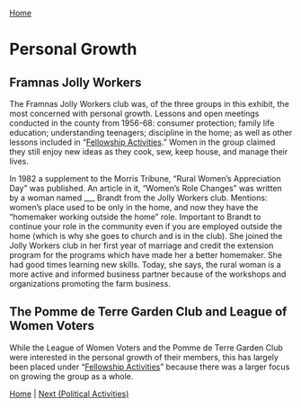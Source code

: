 [Home](/index.md)

# Personal Growth

## Framnas Jolly Workers

The Framnas Jolly Workers club was, of the three groups in this exhibit, the most concerned with personal growth. Lessons and open meetings conducted in the county from 1956-68: consumer protection; family life education; understanding teenagers; discipline in the home; as well as other lessons included in “[Fellowship Activities](liiiiiink).” Women in the group claimed they still enjoy new ideas as they cook, sew, keep house, and manage their lives.

In 1982 a supplement to the Morris Tribune, “Rural Women’s Appreciation Day” was published. An article in it, “Women’s Role Changes” was written by a woman named ___ Brandt from the Jolly Workers club. Mentions: women’s place used to be only in the home, and now they have the “homemaker working outside the home” role. Important to Brandt to continue your role in the community even if you are employed outside the home (which is why she goes to church and is in the club). She joined the Jolly Workers club in her first year of marriage and credit the extension program for the programs which have made her a better homemaker. She had good times learning new skills. Today, she says, the rural woman is a more active and informed business partner because of the workshops and organizations promoting the farm business.

## The Pomme de Terre Garden Club and League of Women Voters

While the League of Women Voters and the Pomme de Terre Garden Club were interested in the personal growth of their members, this has largely been placed under “[Fellowship Activities](liiiiink)” because there was a larger focus on growing the group as a whole.

[Home](/index.md) \| [Next (Political Activities)](/Political.md)